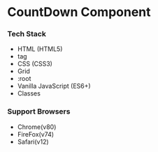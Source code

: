 # CountDown Component

### Tech Stack
* HTML (HTML5)
 * <time> tag
* CSS (CSS3)
 * Grid
 * :root
* Vanilla JavaScript (ES6+)
 * Classes

### Support Browsers
* Chrome(v80)
* FireFox(v74)
* Safari(v12)